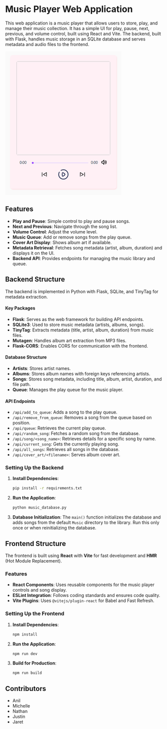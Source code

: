 # Music Player Web Application

This web application is a music player that allows users to store, play, and manage their music collection. It has a simple UI for play, pause, next, previous, and volume control, built using React and Vite. The backend, built with Flask, handles music storage in an SQLite database and serves metadata and audio files to the frontend.

![UI](./images/UI.png)

## Features

- **Play and Pause**: Simple control to play and pause songs.
- **Next and Previous**: Navigate through the song list.
- **Volume Control**: Adjust the volume level.
- **Music Queue**: Add or remove songs from the play queue.
- **Cover Art Display**: Shows album art if available.
- **Metadata Retrieval**: Fetches song metadata (artist, album, duration) and displays it on the UI.
- **Backend API**: Provides endpoints for managing the music library and queue.

## Backend Structure

The backend is implemented in Python with Flask, SQLite, and TinyTag for metadata extraction.

#### Key Packages

- **Flask**: Serves as the web framework for building API endpoints.
- **SQLite3**: Used to store music metadata (artists, albums, songs).
- **TinyTag**: Extracts metadata (title, artist, album, duration) from music files.
- **Mutagen**: Handles album art extraction from MP3 files.
- **Flask-CORS**: Enables CORS for communication with the frontend.

#### Database Structure

- **Artists**: Stores artist names.
- **Albums**: Stores album names with foreign keys referencing artists.
- **Songs**: Stores song metadata, including title, album, artist, duration, and file path.
- **Queue**: Manages the play queue for the music player.

#### API Endpoints

- `/api/add_to_queue`: Adds a song to the play queue.
- `/api/remove_from_queue`: Removes a song from the queue based on position.
- `/api/queue`: Retrieves the current play queue.
- `/api/random_song`: Fetches a random song from the database.
- `/api/song/<song_name>`: Retrieves details for a specific song by name.
- `/api/current_song`: Gets the currently playing song.
- `/api/all_songs`: Retrieves all songs in the database.
- `/api/cover_art/<filename>`: Serves album cover art.

### Setting Up the Backend

1. **Install Dependencies**:
   ```bash
   pip install -r requirements.txt
   ```

2. **Run the Application**:
   ```bash
   python music_database.py
   ```

3. **Database Initialization**:
   The `main()` function initializes the database and adds songs from the default `Music` directory to the library. Run this only once or when reinitializing the database.

## Frontend Structure

The frontend is built using **React** with **Vite** for fast development and **HMR** (Hot Module Replacement).

### Features

- **React Components**: Uses reusable components for the music player controls and song display.
- **ESLint Integration**: Follows coding standards and ensures code quality.
- **Vite Plugins**: Uses `@vitejs/plugin-react` for Babel and Fast Refresh.

### Setting Up the Frontend

1. **Install Dependencies**:
   ```bash
   npm install
   ```

2. **Run the Application**:
   ```bash
   npm run dev
   ```

3. **Build for Production**:
   ```bash
   npm run build
   ```

## Contributors
* Anil
* Michelle
* Nathan
* Justin
* Jaret
